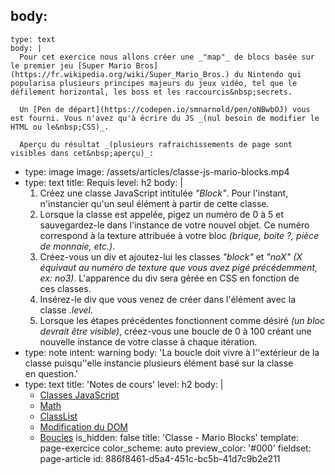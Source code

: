 body:
  -
    type: text
    body: |
      Pour cet exercice nous allons créer une _"map"_ de blocs basée sur le premier jeu [Super Mario Bros](https://fr.wikipedia.org/wiki/Super_Mario_Bros.) du Nintendo qui popularisa plusieurs principes majeurs du jeux vidéo, tel que le défilement horizontal, les boss et les raccourcis&nbsp;secrets.
      
      Un [Pen de départ](https://codepen.io/smnarnold/pen/oNBwbOJ) vous est fourni. Vous n'avez qu'à écrire du JS _(nul besoin de modifier le HTML ou le&nbsp;CSS)_.
      
      Aperçu du résultat _(plusieurs rafraichissements de page sont visibles dans cet&nbsp;aperçu)_:
  -
    type: image
    image: /assets/articles/classe-js-mario-blocks.mp4
  -
    type: text
    title: Requis
    level: h2
    body: |
      1. Créez une classe JavaScript intitulée _"Block"_. Pour l'instant, n'instancier qu'un seul élément à partir de cette&nbsp;classe.
      2. Lorsque la classe est appelée, pigez un numéro de 0 à 5 et sauvegardez-le dans l'instance de votre nouvel objet. Ce numéro correspond à la texture attribuée à votre bloc _(brique, boite&nbsp;?, pièce de monnaie,&nbsp;etc.)_.
      3. Créez-vous un div et ajoutez-lui les classes _"block"_ et _"noX"_ _(X équivaut au numéro de texture que vous avez pigé précédemment, ex: no3)_. L'apparence du div sera gérée en CSS en fonction de ces&nbsp;classes.
      4. Insérez-le div que vous venez de créer dans l'élément avec la classe&nbsp;_.level_.
      5. Lorsque les étapes précédentes fonctionnent comme désiré _(un bloc devrait être visible)_, créez-vous une boucle de 0 à 100 créant une nouvelle instance de votre classe à chaque&nbsp;itération.
  -
    type: note
    intent: warning
    body: 'La boucle doit vivre à l''extérieur de la classe puisqu''elle instancie plusieurs élément basé sur la classe en&nbsp;question.'
  -
    type: text
    title: 'Notes de cours'
    level: h2
    body: |
      - [Classes JavaScript](https://smnarnold.com/cours/javascript/class)
      - [Math](https://smnarnold.com/cours/javascript/math)
      - [ClassList](https://smnarnold.com/cours/javascript/classlist)
      - [Modification du DOM](https://smnarnold.com/cours/javascript/modification-du-dom)
      - [Boucles](https://smnarnold.com/cours/javascript/boucles)
is_hidden: false
title: 'Classe - Mario Blocks'
template: page-exercice
color_scheme: auto
preview_color: '#000'
fieldset: page-article
id: 886f8461-d5a4-451c-bc5b-41d7c9b2e211

